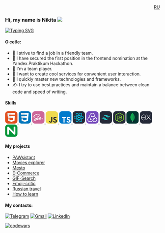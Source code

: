 <p align="right">
  <a href="https://github.com/Augenb1ick/Augenb1ick-ru/">RU</a>
</p>

### Hi, my name is Nikita <a href="https://www.gautamkrishnar.com/"><img src="https://media.giphy.com/media/hvRJCLFzcasrR4ia7z/giphy.gif" width="5%"></a>

[![Typing SVG](https://readme-typing-svg.herokuapp.com?font=Roboto&size=18&pause=1500&color=717171E4&width=435&lines=%D0%AF+Frontend-developer)](https://git.io/typing-svg)

#### О себе:
- 🎯 I strive to find a job in a friendly team.
- 🥇 I have secured the first position in the frontend nomination at the Yandex.Praktikum Hackathon.
- 👥 I'm a team player.
- 💯 I want to create cool services for convenient user interaction.
- 🚀 I quickly master new technologies and frameworks.
- ✍ I try to use best practices and maintain a balance between clean code and speed of writing.

#### Skills 

<p align="left"> <a href="https://www.w3.org/html/" target="_blank"> <img src="https://github.com/tandpfun/skill-icons/raw/main/icons/HTML.svg" alt="html5" width="40" height="40"/> </a> <a href="https://www.w3schools.com/css/" target="_blank"> <img src="https://github.com/tandpfun/skill-icons/raw/main/icons/CSS.svg" alt="css3" width="40" height="40"/> </a> <a href="https://sass-lang.com" target="_blank"> <img src="https://github.com/tandpfun/skill-icons/raw/main/icons/Sass.svg" alt="sass" width="40" height="40"/> </a> <a href="https://developer.mozilla.org/en-US/docs/Web/JavaScript" target="_blank"> <img src="https://github.com/tandpfun/skill-icons/raw/main/icons/JavaScript.svg" alt="javascript" width="40" height="40"/> </a> <a href="https://www.typescriptlang.org/" target="_blank"> <img src="https://github.com/tandpfun/skill-icons/raw/main/icons/TypeScript.svg" alt="typescript" width="40" height="40"/> </a> <a href="https://reactjs.org/" target="_blank"> <img src="https://github.com/tandpfun/skill-icons/raw/main/icons/React-Dark.svg" alt="react" width="40" height="40"/> </a> <a href="https://redux.js.org/" target="_blank"> <img src="https://github.com/tandpfun/skill-icons/raw/main/icons/Redux.svg" alt="html5" width="40" height="40"/> </a> <a href="https://tailwindcss.com/" target="_blank"> <img src="https://github.com/tandpfun/skill-icons/raw/main/icons/TailwindCSS-Dark.svg" alt="html5" width="40" height="40"/> </a> <a href="https://nodejs.org" target="_blank"> <img src="https://github.com/tandpfun/skill-icons/raw/main/icons/NodeJS-Dark.svg" alt="nodejs" width="40" height="40"/> </a> <a href="https://www.mongodb.com/" target="_blank"> <img src="https://github.com/tandpfun/skill-icons/raw/main/icons/MongoDB.svg" alt="mongodb" width="40" height="40"/> </a> <a href="https://expressjs.com" target="_blank"> <img src="https://github.com/tandpfun/skill-icons/raw/main/icons/ExpressJS-Dark.svg" alt="express" width="40" height="40"/> </a> <a href="https://www.nginx.com" target="_blank"> <img src="https://github.com/tandpfun/skill-icons/raw/main/icons/Nginx.svg" alt="nginx" width="40" height="40"/> </a> </p>

#### My projects
- [PAWsistant](https://github.com/Augenb1ick/Chatty-AI)
- [Movies explorer](https://github.com/Augenb1ick/movies-explorer)
- [Mesto](https://github.com/Augenb1ick/react-mesto-api-full-gha)
- [E-Commerce](https://github.com/Augenb1ick/ts-e-commerce)
- [GIF-Search](https://github.com/Augenb1ick/gif-search)
- [Emoji-critic](https://github.com/Augenb1ick/emoji-critic)
- [Russian travel](https://github.com/Augenb1ick/Russian-travel)
- [How to learn](https://github.com/Augenb1ick/How-to-learn)

#### My contacts:
[![Telegram](https://img.shields.io/badge/-Telegram-141130?style=for-the-badge&logo=Telegram)](https://t.me/augenblick)
[![Gmail](https://img.shields.io/badge/-na.savoskin@gmail.com-141130?style=for-the-badge&logo=Gmail)](mailto:na.savoskin@gmail.com)
[![LinkedIn](https://img.shields.io/badge/-LinkedIn-141130?style=for-the-badge&logo=LinkedIn)](https://linkedin.com/in/nikita-savoskin)

<a href="https://www.codewars.com/users/augenb1ick" target="_blank"> <img src="https://www.codewars.com/users/augenb1ick/badges/large" alt="codewars"> </a>

